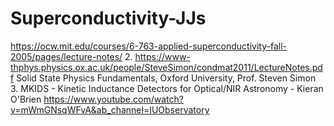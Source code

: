 # Superconductivity-JJs
https://ocw.mit.edu/courses/6-763-applied-superconductivity-fall-2005/pages/lecture-notes/
2. https://www-thphys.physics.ox.ac.uk/people/SteveSimon/condmat2011/LectureNotes.pdf
Solid State Physics Fundamentals, Oxford University, Prof. Steven Simon
3. MKIDS - Kinetic Inductance Detectors for Optical/NIR Astronomy - Kieran O'Brien
https://www.youtube.com/watch?v=mWmGNsqWFvA&ab_channel=IUObservatory

